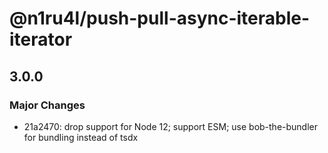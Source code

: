 # @n1ru4l/push-pull-async-iterable-iterator

## 3.0.0
### Major Changes

- 21a2470: drop support for Node 12; support ESM; use bob-the-bundler for bundling instead of tsdx
